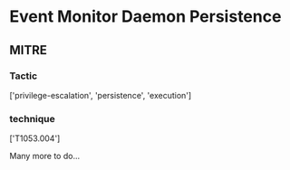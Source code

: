 # Event Monitor Daemon Persistence

## MITRE

### Tactic
['privilege-escalation', 'persistence', 'execution']

### technique
['T1053.004']

Many more to do...
